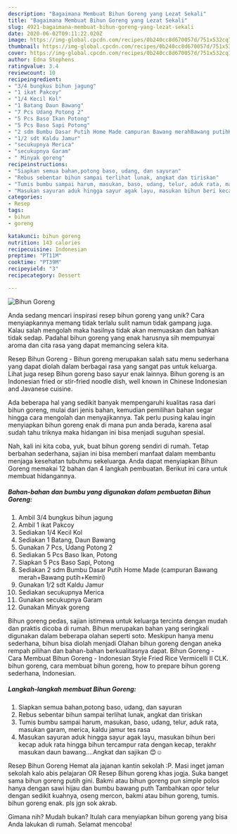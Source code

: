 ```yaml
---
description: "Bagaimana Membuat Bihun Goreng yang Lezat Sekali"
title: "Bagaimana Membuat Bihun Goreng yang Lezat Sekali"
slug: 4921-bagaimana-membuat-bihun-goreng-yang-lezat-sekali
date: 2020-06-02T09:11:22.020Z
image: https://img-global.cpcdn.com/recipes/0b240cc8d670057d/751x532cq70/bihun-goreng-foto-resep-utama.jpg
thumbnail: https://img-global.cpcdn.com/recipes/0b240cc8d670057d/751x532cq70/bihun-goreng-foto-resep-utama.jpg
cover: https://img-global.cpcdn.com/recipes/0b240cc8d670057d/751x532cq70/bihun-goreng-foto-resep-utama.jpg
author: Edna Stephens
ratingvalue: 3.4
reviewcount: 10
recipeingredient:
- "3/4 bungkus bihun jagung"
- "1 ikat Pakcoy"
- "1/4 Kecil Kol"
- "1 Batang Daun Bawang"
- "7 Pcs Udang Potong 2"
- "5 Pcs Baso Ikan Potong"
- "5 Pcs Baso Sapi Potong"
- "2 sdm Bumbu Dasar Putih Home Made campuran Bawang merahBawang putihKemiri"
- "1/2 sdt Kaldu Jamur"
- "secukupnya Merica"
- "secukupnya Garam"
- " Minyak goreng"
recipeinstructions:
- "Siapkan semua bahan,potong baso, udang, dan sayuran"
- "Rebus sebentar bihun sampai terlihat lunak, angkat dan tiriskan"
- "Tumis bumbu sampai harum, masukan, baso, udang, telur, aduk rata, masukan garam, merica, kaldu jamur tes rasa"
- "Masukan sayuran aduk hingga sayur agak layu, masukan bihun beri kecap aduk rata hingga bihun tercampur rata dengan kecap, terakhr masukan daun bawang....Angkat dan sajikan 😊☺"
categories:
- Resep
tags:
- bihun
- goreng

katakunci: bihun goreng 
nutrition: 143 calories
recipecuisine: Indonesian
preptime: "PT11M"
cooktime: "PT39M"
recipeyield: "3"
recipecategory: Dessert

---
```



![Bihun Goreng](https://img-global.cpcdn.com/recipes/0b240cc8d670057d/751x532cq70/bihun-goreng-foto-resep-utama.jpg)

Anda sedang mencari inspirasi resep bihun goreng yang unik? Cara menyiapkannya memang tidak terlalu sulit namun tidak gampang juga. Kalau salah mengolah maka hasilnya tidak akan memuaskan dan bahkan tidak sedap. Padahal bihun goreng yang enak harusnya sih mempunyai aroma dan cita rasa yang dapat memancing selera kita.

Resep Bihun Goreng - Bihun goreng merupakan salah satu menu sederhana yang dapat diolah dalam berbagai rasa yang sangat pas untuk keluarga. Lihat juga resep Bihun goreng baso sayur enak lainnya. Bihun goreng is an Indonesian fried or stir-fried noodle dish, well known in Chinese Indonesian and Javanese cuisine.

Ada beberapa hal yang sedikit banyak mempengaruhi kualitas rasa dari bihun goreng, mulai dari jenis bahan, kemudian pemilihan bahan segar hingga cara mengolah dan menyajikannya. Tak perlu pusing kalau ingin menyiapkan bihun goreng enak di mana pun anda berada, karena asal sudah tahu triknya maka hidangan ini bisa menjadi suguhan spesial.


Nah, kali ini kita coba, yuk, buat bihun goreng sendiri di rumah. Tetap berbahan sederhana, sajian ini bisa memberi manfaat dalam membantu menjaga kesehatan tubuhmu sekeluarga. Anda dapat menyiapkan Bihun Goreng memakai 12 bahan dan 4 langkah pembuatan. Berikut ini cara untuk membuat hidangannya.

<!--inarticleads1-->

##### Bahan-bahan dan bumbu yang digunakan dalam pembuatan Bihun Goreng:

1. Ambil 3/4 bungkus bihun jagung
1. Ambil 1 ikat Pakcoy
1. Sediakan 1/4 Kecil Kol
1. Sediakan 1 Batang, Daun Bawang
1. Gunakan 7 Pcs, Udang Potong 2
1. Sediakan 5 Pcs Baso Ikan, Potong
1. Siapkan 5 Pcs Baso Sapi, Potong
1. Sediakan 2 sdm Bumbu Dasar Putih Home Made (campuran Bawang merah+Bawang putih+Kemiri)
1. Gunakan 1/2 sdt Kaldu Jamur
1. Sediakan secukupnya Merica
1. Gunakan secukupnya Garam
1. Gunakan  Minyak goreng


Bihun goreng pedas, sajian istimewa untuk keluarga tercinta dengan mudah dan praktis dicoba di rumah. Bihun merupakan bahan yang seringkali digunakan dalam beberapa olahan seperti soto. Meskipun hanya menu sederhana, bihun bisa diolah menjadi Olahan bihun goreng dengan aneka rempah pilihan dan bahan-bahan berkualitasnya dapat. Bihun Goreng - Cara Membuat Bihun Goreng - Indonesian Style Fried Rice Vermicelli II CLK. bihun goreng, cara membuat bihun goreng, how to prepare bihun goreng sederhana, Indonesian. 

<!--inarticleads2-->

##### Langkah-langkah membuat Bihun Goreng:

1. Siapkan semua bahan,potong baso, udang, dan sayuran
1. Rebus sebentar bihun sampai terlihat lunak, angkat dan tiriskan
1. Tumis bumbu sampai harum, masukan, baso, udang, telur, aduk rata, masukan garam, merica, kaldu jamur tes rasa
1. Masukan sayuran aduk hingga sayur agak layu, masukan bihun beri kecap aduk rata hingga bihun tercampur rata dengan kecap, terakhr masukan daun bawang....Angkat dan sajikan 😊☺


Resep Bihun Goreng Hemat ala jajanan kantin sekolah :P. Masi inget jaman sekolah kalo abis pelajaran OR Resep Bihun goreng khas jogja. Suka banget sama bihun goreng putih gini. Bakmi atau bihun goreng pun simple polos hanya dengan sawi hijau dan bumbu bawang puth Tambahkan opor telur dengan sedikit kuahnya, oseng mercon, bakmi atau bihun goreng, tumis. bihun goreng enak. pls jgn sok akrab. 

Gimana nih? Mudah bukan? Itulah cara menyiapkan bihun goreng yang bisa Anda lakukan di rumah. Selamat mencoba!
